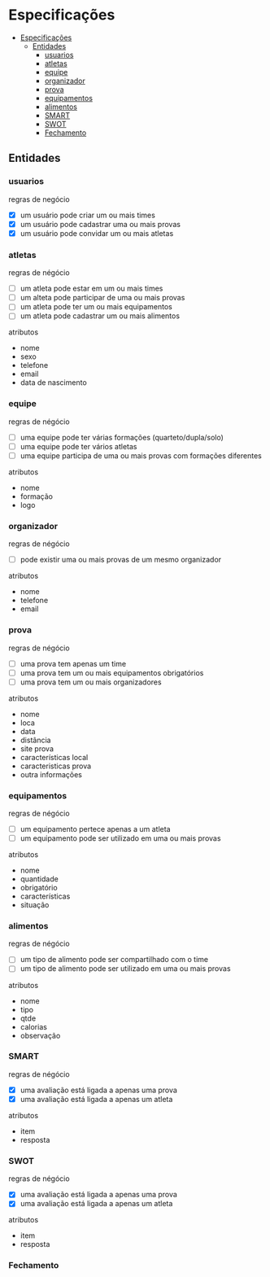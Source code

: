 # Especificações

- [Especificações](#especificações)
  - [Entidades](#entidades)
    - [usuarios](#usuarios)
    - [atletas](#atletas)
    - [equipe](#equipe)
    - [organizador](#organizador)
    - [prova](#prova)
    - [equipamentos](#equipamentos)
    - [alimentos](#alimentos)
    - [SMART](#smart)
    - [SWOT](#swot)
    - [Fechamento](#fechamento)

## Entidades

### usuarios

regras de negócio

- [x] um usuário pode criar um ou mais times
- [x] um usuário pode cadastrar uma ou mais provas
- [x] um usuário pode convidar um ou mais atletas

### atletas

regras de négócio

- [ ] um atleta pode estar em um ou mais times
- [ ] um alteta pode participar de uma ou mais provas
- [ ] um atleta pode ter um ou mais equipamentos
- [ ] um atleta pode cadastrar um ou mais alimentos

atributos

- nome
- sexo
- telefone
- email
- data de nascimento

### equipe

regras de négócio

- [ ] uma equipe pode ter várias formações (quarteto/dupla/solo)
- [ ] uma equipe pode ter vários atletas
- [ ] uma equipe participa de uma ou mais provas com formações diferentes

atributos

- nome
- formação
- logo

### organizador

regras de négócio

- [ ] pode existir uma ou mais provas de um mesmo organizador

atributos

- nome
- telefone
- email

### prova

regras de négócio

- [ ] uma prova tem apenas um time
- [ ] uma prova tem um ou mais equipamentos obrigatórios
- [ ] uma prova tem um ou mais organizadores

atributos

- nome
- loca
- data
- distância
- site prova
- características local
- caracteristicas prova
- outra informações

### equipamentos

regras de négócio

- [ ] um equipamento pertece apenas a um atleta
- [ ] um equipamento pode ser utilizado em uma ou mais provas

atributos

- nome
- quantidade
- obrigatório
- características
- situação

### alimentos

regras de négócio

- [ ] um tipo de alimento pode ser compartilhado com o time
- [ ] um tipo de alimento pode ser utilizado em uma ou mais provas

atributos

- nome
- tipo
- qtde
- calorias
- observação

### SMART

regras de négócio

- [x] uma avaliação está ligada a apenas uma prova
- [x] uma avaliação está ligada a apenas um atleta

atributos

- item
- resposta

### SWOT

regras de négócio

- [x] uma avaliação está ligada a apenas uma prova
- [x] uma avaliação está ligada a apenas um atleta

atributos

- item
- resposta

### Fechamento
